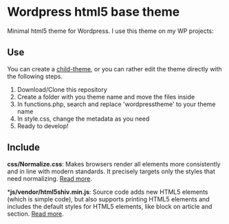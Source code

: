 # Wordpress html5 base theme

Minimal html5 theme for Wordpress. I use this theme on my WP projects:

## Use

You can create a [child-theme](https://codex.wordpress.org/Child_Themes), or you can rather edit the theme directly with the following steps.


1. Download/Clone this repository
2. Create a folder with you theme name and move the files inside
3. In functions.php, search and replace 'wordpresstheme' to your theme name
4. In style.css, change the metadata as you need
5. Ready to develop!

## Include

**css/Normalize.css**: Makes browsers render all elements more consistently and in line with modern standards. It precisely targets only the styles that need normalizing. [Read more](http://necolas.github.io/normalize.css/).

***js/vendor/html5shiv.min.js**: Source code adds new HTML5 elements (which is simple code), but also supports printing HTML5 elements and includes the default styles for HTML5 elements, like block on article and section. [Read more](https://code.google.com/p/html5shiv/).